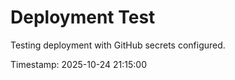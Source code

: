 # Deployment Test

Testing deployment with GitHub secrets configured.

Timestamp: 2025-10-24 21:15:00
